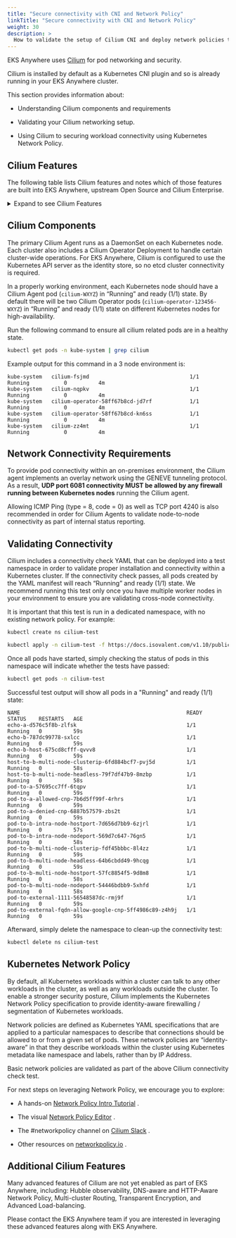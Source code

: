 ```yaml
---
title: "Secure connectivity with CNI and Network Policy"
linkTitle: "Secure connectivity with CNI and Network Policy"
weight: 30
description: >
  How to validate the setup of Cilium CNI and deploy network policies to secure workload connectivity.
---
```


<!-- overview -->

EKS Anywhere uses [Cilium](https://cilium.io) for pod networking and security.

<!-- body -->

Cilium is installed by default as a Kubernetes CNI plugin and so is already running in your EKS Anywhere cluster.

This section provides information about:

* Understanding Cilium components and requirements

* Validating your Cilium networking setup.

* Using Cilium to securing workload connectivity using Kubernetes Network Policy.

## Cilium Features
The following table lists Cilium features and notes which of those features are built into EKS Anywhere, upstream Open Source and Cilium Enterprise.

<details><summary>Expand to see Cilium Features</summary>

| Cilium Features         | For EKS Anywhere | For Open Source     | For Enterprise |
|-------------------------|------------------|---------------------|----------------|
| **Networking and Security (Cilium)** ||||
| **Advanced Networking & Routing (CNI)** ||||
| eBPF powered high performance datapath | | **&#10004;** | **&#10004;** |
| Overlay, Direct, and Cloud Provider Routing Modes |   | **&mdash;** | **&#10004;** |
| High-performance L3/L4 Pod Load-balancing (kube-proxy replacement) |   | **&#10004;** | **&#10004;** |
| Advanced Bandwidth Management (Fair Queueing, TCP Optimization, Rate Limiting) |   | **&#10004;** | **&#10004;** |
| 3rd-party BGP integrations (MetalLB, BIRD, etc.) |   | **&#10004;** | **&#10004;** |
| SRv6 |   | **&mdash;** | **&#10004;** |
| Native support for public cloud integration |   | **&#10004;** | **&#10004;** |
| **Network Policy & Segmentation** |   |  |  |
| Kubernetes Label, Services, CIDR |   | **&#10004;** | **&#10004;** |
| Identity-based enforcement |   | **&#10004;** | **&#10004;** |
| DNS-aware policies |   | **&#10004;** | **&#10004;** |
| - HA Capability |   | **&mdash;** | **&#10004;** |
| Automatic Policy Creation based on Network Traffic |   | **&mdash;** | **&#10004;** |
| Policy Management, Approvals, GitOps, CI/CD Guardrails |   | **&mdash;** | **&#10004;** |
| Advanced Policy Troubleshooting UI |   | **&mdash;** | **&#10004;** |
| Simplified Policy Creation Tools & APIs |   | **&mdash;** | **&#10004;** |
| **Multi-Cluster** |   |  |  |
| Service Discovery & Global Services |   | **&#10004;** | **&#10004;** |
| Multi-Cluster Routing |   | **&#10004;** | **&#10004;** |
| Network Policy & Encryption |   | **&#10004;** | **&#10004;** |
| Global Visibility & Flow Export |   | **&mdash;** | **&#10004;** |
| Automated Cluster Management |   | **&mdash;** | **&#10004;** |
| **Load-Balancing** ||||
| Kubernetes services (kube-proxy replacement) |   | **&#10004;** | **&#10004;** |
| Advanced L3/L4 External Load-balancing (including XDP-acceleration, Direct Server Return, Maglev) |   | **&#10004;** | **&#10004;** |
| Topology-aware Routing |   | **&#10004;** | **&#10004;** |
| Network health-based routing & load-balancing |   | **&mdash;** | **&#10004;** |
| **Encryption** |   |  |  |
| Transparent IPsec Encryption |   | **&#10004;** | **&#10004;** |
| Transparent Wireguard Encryption |   | **&#10004;** | **&#10004;** |
| Multi cluster automation |   | **&mdash;** | **&#10004;** |
| **Non-Kubernetes Workloads & Endpoints** |   |  |  |
| Traditional Firewall Integration / Static Egress Gateway |   | **&#10004;** | **&#10004;** |
| - HA Capability |    | **&mdash;** | **&#10004;** |
| VM & Metal Workload Support |   | **&#10004;** | **&#10004;** |
| Control plane automation | |   | **&mdash;** | **&#10004;** |
| Additional hypervisor orchestration  |   | **&mdash;** | **&#10004;** |
| And so on...  | | | |

</details>


## Cilium Components

The primary Cilium Agent runs as a DaemonSet on each Kubernetes node.  Each cluster also includes a Cilium Operator Deployment to handle certain cluster-wide operations.  For EKS Anywhere, Cilium is configured to use the Kubernetes API server as the identity store, so no etcd cluster connectivity is required.

In a properly working environment, each Kubernetes node should have a Cilium Agent pod (`cilium-WXYZ`) in “Running” and ready (1/1) state.
By default there will be two
Cilium Operator pods (`cilium-operator-123456-WXYZ`) in “Running” and ready (1/1) state on different Kubernetes nodes for high-availability.

Run the following command to ensure all cilium related pods are in a healthy state.

```bash
kubectl get pods -n kube-system | grep cilium
```

Example output for this command in a 3 node environment is:

```
kube-system   cilium-fsjmd                                1/1     Running           0          4m
kube-system   cilium-nqpkv                                1/1     Running           0          4m
kube-system   cilium-operator-58ff67b8cd-jd7rf            1/1     Running           0          4m
kube-system   cilium-operator-58ff67b8cd-kn6ss            1/1     Running           0          4m
kube-system   cilium-zz4mt                                1/1     Running           0          4m
```

## Network Connectivity Requirements

To provide pod connectivity within an on-premises environment, the Cilium agent implements an overlay network using the GENEVE tunneling protocol.   As a result,
**UDP port 6081 connectivity MUST be allowed by any firewall running between Kubernetes nodes** running the Cilium agent.

Allowing ICMP Ping (type = 8, code = 0) as well as TCP port 4240 is also recommended in order for Cilium Agents to validate node-to-node connectivity as
part of internal status reporting.

## Validating Connectivity

Cilium includes a connectivity check YAML that can be deployed into a test namespace in order to validate proper installation and connectivity within a Kubernetes cluster.   If the connectivity check passes, all pods created by the YAML manifest will reach “Running” and ready (1/1) state.    We recommend running this test only once you have multiple worker nodes in your environment to ensure you are validating cross-node connectivity.

It is important that this test is run in a dedicated namespace, with no existing network policy.   For example:

```bash
kubectl create ns cilium-test
```

```bash
kubectl apply -n cilium-test -f https://docs.isovalent.com/v1.10/public/connectivity-check-eksa.yaml
```

Once all pods have started, simply checking the status of pods in this namespace will indicate whether the tests have passed:

```bash
kubectl get pods -n cilium-test
```

Successful test output will show all pods in a "Running" and ready (1/1) state:

```
NAME                                                     READY   STATUS    RESTARTS   AGE
echo-a-d576c5f8b-zlfsk                                   1/1     Running   0          59s
echo-b-787dc99778-sxlcc                                  1/1     Running   0          59s
echo-b-host-675cd8cfff-qvvv8                             1/1     Running   0          59s
host-to-b-multi-node-clusterip-6fd884bcf7-pvj5d          1/1     Running   0          58s
host-to-b-multi-node-headless-79f7df47b9-8mzbp           1/1     Running   0          58s
pod-to-a-57695cc7ff-6tqpv                                1/1     Running   0          59s
pod-to-a-allowed-cnp-7b6d5ff99f-4rhrs                    1/1     Running   0          59s
pod-to-a-denied-cnp-6887b57579-zbs2t                     1/1     Running   0          59s
pod-to-b-intra-node-hostport-7d656d7bb9-6zjrl            1/1     Running   0          57s
pod-to-b-intra-node-nodeport-569d7c647-76gn5             1/1     Running   0          58s
pod-to-b-multi-node-clusterip-fdf45bbbc-8l4zz            1/1     Running   0          59s
pod-to-b-multi-node-headless-64b6cbdd49-9hcqg            1/1     Running   0          59s
pod-to-b-multi-node-hostport-57fc8854f5-9d8m8            1/1     Running   0          58s
pod-to-b-multi-node-nodeport-54446bdbb9-5xhfd            1/1     Running   0          58s
pod-to-external-1111-56548587dc-rmj9f                    1/1     Running   0          59s
pod-to-external-fqdn-allow-google-cnp-5ff4986c89-z4h9j   1/1     Running   0          59s
```

Afterward, simply delete the namespace to clean-up the connectivity test:

```bash
kubectl delete ns cilium-test
```

## Kubernetes Network Policy

By default, all Kubernetes workloads within a cluster can talk to any other workloads in the cluster, as well as any workloads outside the cluster.  To enable a stronger security posture, Cilium implements the Kubernetes Network Policy specification to provide identity-aware firewalling / segmentation of Kubernetes workloads.

Network policies are defined as Kubernetes YAML specifications that are applied to a particular namespaces to describe that connections should be allowed to or from a given set of pods.  These network policies are “identity-aware” in that they describe workloads within the cluster using Kubernetes metadata like namespace and labels, rather than by IP Address.

Basic network policies are validated as part of the above Cilium connectivity check test.

For next steps on leveraging Network Policy, we encourage you to explore:

* A hands-on [Network Policy Intro Tutorial](https://github.com/networkpolicy/tutorial) .

* The visual [Network Policy Editor](https://editor.cilium.io) .

* The #networkpolicy channel on [Cilium Slack](https://cilium.io/slack) .

* Other resources on [networkpolicy.io](https://networkpolicy.io) .


## Additional Cilium Features

Many advanced features of Cilium are not yet enabled as part of EKS Anywhere, including:  Hubble observability, DNS-aware and HTTP-Aware Network Policy, Multi-cluster Routing, Transparent Encryption, and Advanced Load-balancing.

Please contact the EKS Anywhere team if you are interested in leveraging these advanced features along with EKS Anywhere.
